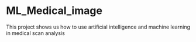 # ML_Medical_image
This project shows us how to use artificial intelligence and machine learning in medical scan analysis
